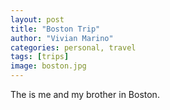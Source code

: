 ```yaml
---
layout: post
title: "Boston Trip"
author: "Vivian Marino"
categories: personal, travel
tags: [trips]
image: boston.jpg
---
```


The is me and my brother in Boston.